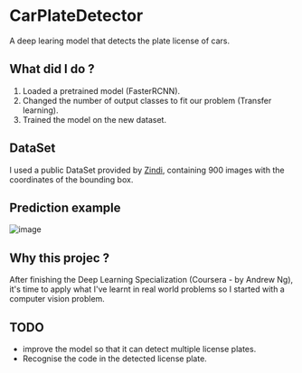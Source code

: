 # CarPlateDetector
A deep learing model that detects the plate license of cars.

## What did I do ?
1.  Loaded a pretrained model (FasterRCNN).
2.  Changed the number of output classes to fit our problem (Transfer learning).
3.  Trained the model on the new dataset.

## DataSet
I used a public DataSet provided by [Zindi](https://zindi.africa/), containing 900 images with the coordinates of the bounding box.

## Prediction example
![image](image)

## Why this projec ?
After finishing the Deep Learning Specialization (Coursera - by Andrew Ng),  it's time to apply what I've learnt in real world problems so I started with a computer vision problem.


## TODO
-  improve the model so that it can detect multiple license plates.
-  Recognise the code in the detected license plate.
